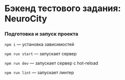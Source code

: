 # Бэкенд тестового задания: NeuroCity

### Подготовка и запуск проекта

`npm i` — установка зависимостей

`npm run start` — запускает сервер

`npm run dev` — запускает сервер с hot-reload

`npm run lint` — запускает линтер
